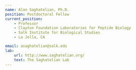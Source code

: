 ```yaml
---
name: Alan Saghatelian, Ph.D.
position: Postdoctoral Fellow
current_position:
    - Professor
    - Clayton Foundation Laboratories for Peptide Biology
    - Salk Institute for Biological Studies
    - La Jolla, CA

email: asaghatelian@salk.edu
lab:
    url: http://www.saghatelian.org/
    text: The Saghatelian Lab
---
```


